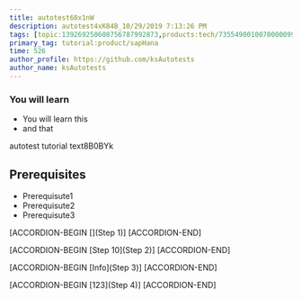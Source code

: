 ```yaml
---
title: autotest60x1nW
description: autotest4xK84B_10/29/2019 7:13:26 PM
tags: [topic:139269250608756787992873,products:tech/73554900100700000996,tutorial:experience/advanced]
primary_tag: tutorial:product/sapHana
time: 526
author_profile: https://github.com/ksAutotests
author_name: ksAutotests
---
```

### You will learn
- You will learn this
- and that

autotest tutorial text8B0BYk

## Prerequisites
- Prerequisute1
- Prerequisute2
- Prerequisute3

[ACCORDION-BEGIN [](Step 1)]
[ACCORDION-END]

[ACCORDION-BEGIN [Step 10](Step 2)]
[ACCORDION-END]

[ACCORDION-BEGIN [Info](Step 3)]
[ACCORDION-END]

[ACCORDION-BEGIN [123](Step 4)]
[ACCORDION-END]

